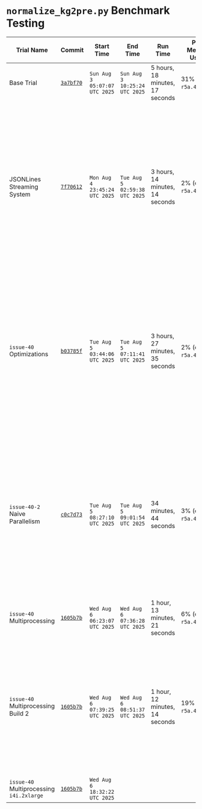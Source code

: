 # `normalize_kg2pre.py` Benchmark Testing
Trial Name | Commit | Start Time | End Time | Run Time | Peak Memory Usage | Size (bytes) | Notes
--|--|--|--|--|--|--|--
Base Trial | [`3a7bf70`](https://github.com/Translator-CATRAX/stitch/commit/3a7bf70f0dafbc7c955196e6cb30b2f8bfce604d) | `Sun Aug  3 05:07:07 UTC 2025` | `Sun Aug  3 10:25:24 UTC 2025` | 5 hours, 18 minutes, 17 seconds | 31% (on `r5a.4xlarge`) | 14958920 | The memory tracker was started about 1 hour and 9 minutes into the build.
JSONLines Streaming System | [`7f70612`](https://github.com/Translator-CATRAX/stitch/commit/7f7061204234bab174d19f68a129d32a479a7996) | `Mon Aug  4 23:45:24 UTC 2025` | `Tue Aug  5 02:59:38 UTC 2025` | 3 hours, 14 minutes, 14 seconds | 2% (on `r5a.4xlarge`) | 14959840 | This wasn't run on a fresh instance. (Base Trial had already been run; this test was also started but abandoned about 40 minutes into the build after I realized I forgot to measure memory usage. I am unclear whether this would have impacted the indices.) The script used was `normalize_kg2pre_jsonlines.py`. Additionally, I can't run a direct comparison on content because the Base Trial had unsorted keys while this trial had sorted keys in the JSONLines file. I am unclear why this file is 80 bytes smaller. It does not seem to be a systemic error or I would expect the difference to be significantly larger.
`issue-40` Optimizations | [`b03785f`](https://github.com/Translator-CATRAX/stitch/commit/b03785faf19f0fd0a86568a32826e69b8c222557) | `Tue Aug  5 03:44:06 UTC 2025` | `Tue Aug  5 07:11:41 UTC 2025` | 3 hours, 27 minutes, 35 seconds | 2% (on `r5a.4xlarge`) | 14831612 | I am very surprised by this result. Steve estimated that these optimizations produce a script that took under 30 minutes. However, this was run on the same hardware and the same Babel SQLite file as the previous two tests. The processing after the initial progress bar took, in particular, far longer than I expected (I would estimate roughly 1 hour). While these optimizations do improve on the base trial, they ultimately do not improve on the results of the JSONLines streaming system (which was developed independently of these optimizations - the two are not immediately compatible).
`issue-40-2` Naive Parallelism | [`c0c7d73`](https://github.com/Translator-CATRAX/stitch/commit/c0c7d730311da97ba2ab69ce9d78715bb5d2a615) | `Tue Aug  5 08:27:10 UTC 2025` | `Tue Aug  5 09:01:54 UTC 2025` | 34 minutes, 44 seconds | 3% (on `r5a.4xlarge`) | 14958924 | This implementation simply split the edges file into 16 separate files and called the `normalize_kg2pre_jsonlines.py` script on each of them, in paralle, before merging the outputs. While not perfect linear scaling, this drastically reduced the processing time. Surprisingly, this didn't increase memory usage much. Thus, this seems ideal for incorporating into the KG2 build, once all of the other requirements are met. While this is not as elegant as using `multiprocessing` in Python, this is evidently much easier, since a significant burden is loading the JSON Lines edges file while maintaining streaming capabilities.
`issue-40` Multiprocessing | [`1605b7b`](https://github.com/Translator-CATRAX/stitch/commit/1605b7baf3594895f388290fff07428e9a9fb3e4) | `Wed Aug  6 06:23:07 UTC 2025` | `Wed Aug  6 07:36:28 UTC 2025` | 1 hour, 13 minutes, 21 seconds | 6% (on `r5a.4xlarge`) | 14959304 | In Steve's test, this only took 24 minutes. I am investigating to see if this is an issue with SQLite caching.
`issue-40` Multiprocessing Build 2| [`1605b7b`](https://github.com/Translator-CATRAX/stitch/commit/1605b7baf3594895f388290fff07428e9a9fb3e4) | `Wed Aug  6 07:39:25 UTC 2025` | `Wed Aug  6 08:51:37 UTC 2025` | 1 hour, 12 minutes, 14 seconds | 19% (on `r5a.4xlarge`) | 14958388 | This was run to investigate whether caching was responsible for the large gap between the naive parallelism performance and the multiprocessing performance. It did not meaningfully improve performance. Further, the output file is of a slightly different size which is concerning. The only change in the code was to change the output filename (to preserve the old file). Additionally, the memory usage peaked much higher. Currently, I am not sure why this gap occurred. More investigation is required.
`issue-40` Multiprocessing `i4i.2xlarge`| [`1605b7b`](https://github.com/Translator-CATRAX/stitch/commit/1605b7baf3594895f388290fff07428e9a9fb3e4) | `Wed Aug  6 18:32:22 UTC 2025` |  | |  |  | 